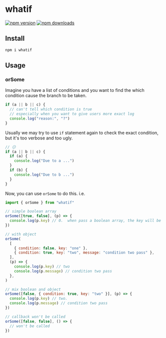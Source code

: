 # whatif

[![npm version](https://badgen.net/npm/v/whatif)](https://npm.im/whatif) [![npm downloads](https://badgen.net/npm/dm/whatif)](https://npm.im/whatif)

## Install

```bash
npm i whatif
```

## Usage

### orSome

Imagine you have a list of conditions and you want to find the which condition cause the branch to be taken.

```js
if (a || b || c) {
  // can't tell which condition is true
  // especially when you want to give users more exact log
  console.log("reason:", "?")
}
```

Usually we may try to use `if` statement again to check the exact condition, but it's too verbose and too ugly.

```js
// 😕
if (a || b || c) {
  if (a) {
    console.log("Due to a ...")
  }
  if (b) {
    console.log("Due to b ...")
  }
}
```

Now, you can use `orSome` to do this. i.e.

```js
import { orSome } from "whatif"

// simple boolean array
orSome([true, false], (p) => {
  console.log(p.key) // 0.  when pass a boolean array, the key will be the index
})

// with object
orSome(
  [
    { condition: false, key: "one" },
    { condition: true, key: "two", message: "condition two pass" },
  ],
  (p) => {
    console.log(p.key) // two
    console.log(p.message) // condition two pass
  },
)

// mix boolean and object
orSome([false, { condition: true, key: "two" }], (p) => {
  console.log(p.key) // two.
  console.log(p.message) // condition two pass
})

// callback won't be called
orSome([false, false], () => {
  // won't be called
})
```
